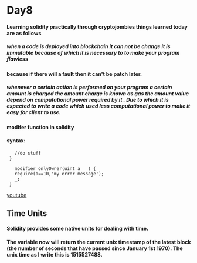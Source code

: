 # Day8 

#### Learning solidity practically through cryptojombies things learned today are as follows 

##### when a code is deployed into blockchain it can not be change it is immutable because of which it is necessary to to make your program flawless
#### because if there will a fault then it can't be patch later.

##### whenever a certain action is performed on your program a certain amount is charged the amount charge is known as gas the  amount value depend on computational power required by it . Due to which it is expected to write a code which used less computational power to make it easy for client to use.

#### modifer function in solidity 

#### syntax:
 ```   function foo(uint a) onlyOwner(10)  {
    //do stuff
  }

    modifier onlyOwner(uint a   ) {
    require(a==10,'my error message');
    _;
  }
```
  [youtube](https://www.youtube.com/watch?v=RobaQulUzsY&list=PLbbtODcOYIoE0D6fschNU4rqtGFRpk3ea&index=26)


## Time Units 
####    Solidity provides some native units for dealing with time.

#### The variable now will return the current unix timestamp of the latest block (the number of seconds that have passed since January 1st 1970). The unix time as I write this is 1515527488.
